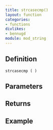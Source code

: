 ```yaml
---
title: strcasecmp()
layout: function
categories:
- functions
divlikes:
- bennugd
module: mod_string
---
```


## Definition

    strcasecmp ( )

## Parameters

## Returns

## Example
